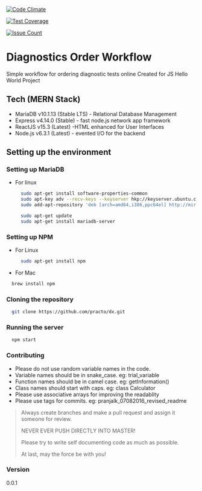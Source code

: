 [![Code Climate](https://codeclimate.com/repos/57b5bca0bd7db802b6002d8b/badges/0f927d7b04e5a3a05d2b/gpa.svg)](https://codeclimate.com/repos/57b5bca0bd7db802b6002d8b/feed)

[![Test Coverage](https://codeclimate.com/repos/57b5bca0bd7db802b6002d8b/badges/0f927d7b04e5a3a05d2b/coverage.svg)](https://codeclimate.com/repos/57b5bca0bd7db802b6002d8b/coverage)

[![Issue Count](https://codeclimate.com/repos/57b5bca0bd7db802b6002d8b/badges/0f927d7b04e5a3a05d2b/issue_count.svg)](https://codeclimate.com/repos/57b5bca0bd7db802b6002d8b/feed)

# Diagnostics Order Workflow
Simple workflow for ordering diagnostic tests online
Created for JS Hello World Project

## Tech (MERN Stack)
  - MariaDB v10.1.13 (Stable LTS) - Relational Database Management
  - Express v4.14.0 (Stable) - fast node.js network app framework
  - ReactJS v15.3 (Latest) -HTML enhanced for User Interfaces
  - Node.js v6.3.1 (Latest) - evented I/O for the backend

## Setting up the environment

### Setting up MariaDB
  - For linux
  
    ```bash
      sudo apt-get install software-properties-common
      sudo apt-key adv --recv-keys --keyserver hkp://keyserver.ubuntu.com:80 0xcbcb082a1bb943db
      sudo add-apt-repository 'deb [arch=amd64,i386,ppc64el] http://mirror.fibergrid.in/mariadbrepo/10.1/ubuntu trusty main'
    ```
    ```bash
      sudo apt-get update
      sudo apt-get install mariadb-server
    ```  

### Setting up NPM
  - For Linux

    ```bash
      sudo apt-get install npm
    ```
  - For Mac

  ```bash
    brew install npm
  ```
  
### Cloning the repository
  
  ```bash
    git clone https://github.com/practo/dx.git
  ```
  
### Running the server
  
  ```bash
    npm start
  ```
  
### Contributing
- Please do not use random variable names in the code.
- Variable names should be in snake_case. eg: trial_variable
- Function names should be in camel case. eg: getInformation()
- Class names should start with caps. eg: class Calculator
- Please use associative arrays for improving the readablity
- Please use tags for commits. eg: pranjalk_07082016_revised_readme

> Always create branches and make a  pull request and assign it someone for review.
>
> NEVER EVER PUSH DIRECTLY INTO MASTER!
>
> Please try to write self documenting code as much as possible.
>
> At last, may the force be with you!

### Version
0.0.1
